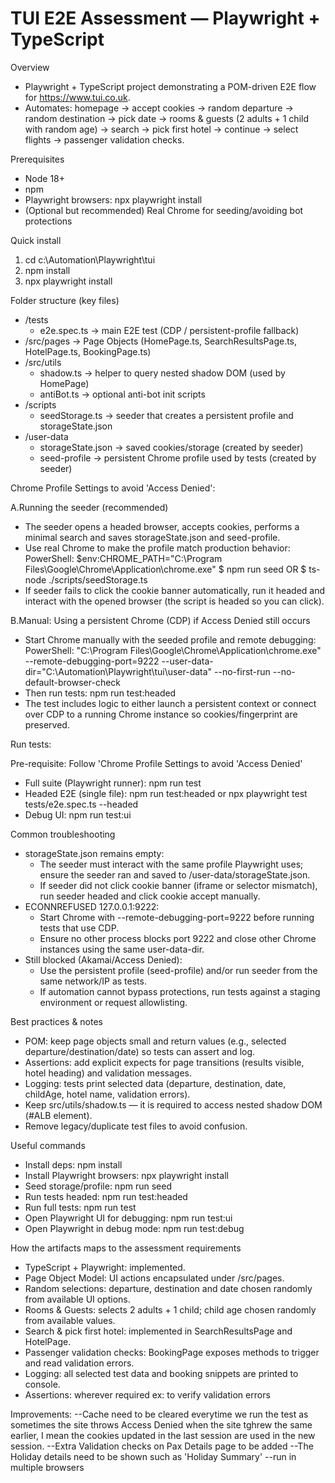 # TUI E2E Assessment — Playwright + TypeScript

Overview
- Playwright + TypeScript project demonstrating a POM-driven E2E flow for https://www.tui.co.uk.
- Automates: homepage → accept cookies → random departure → random destination → pick date → rooms & guests (2 adults + 1 child with random age) → search → pick first hotel → continue → select flights → passenger validation checks.

Prerequisites
- Node 18+
- npm
- Playwright browsers: npx playwright install
- (Optional but recommended) Real Chrome for seeding/avoiding bot protections

Quick install
1. cd c:\Automation\Playwright\tui
2. npm install
3. npx playwright install

Folder structure (key files)
- /tests
  - e2e.spec.ts        → main E2E test (CDP / persistent-profile fallback)
- /src/pages          → Page Objects (HomePage.ts, SearchResultsPage.ts, HotelPage.ts, BookingPage.ts)
- /src/utils
  - shadow.ts          → helper to query nested shadow DOM (used by HomePage)
  - antiBot.ts         → optional anti-bot init scripts
- /scripts
  - seedStorage.ts     → seeder that creates a persistent profile and storageState.json
- /user-data
  - storageState.json  → saved cookies/storage (created by seeder)
  - seed-profile       → persistent Chrome profile used by tests (created by seeder)

Chrome Profile Settings to avoid 'Access Denied':

A.Running the seeder (recommended)
- The seeder opens a headed browser, accepts cookies, performs a minimal search and saves storageState.json and seed-profile.
- Use real Chrome to make the profile match production behavior:
  PowerShell:
  $env:CHROME_PATH="C:\Program Files\Google\Chrome\Application\chrome.exe"
 $ npm run seed OR $ ts-node ./scripts/seedStorage.ts
- If seeder fails to click the cookie banner automatically, run it headed and interact with the opened browser (the script is headed so you can click).

B.Manual: Using a persistent Chrome (CDP) if Access Denied still occurs
- Start Chrome manually with the seeded profile and remote debugging:
  PowerShell:
  "C:\Program Files\Google\Chrome\Application\chrome.exe" --remote-debugging-port=9222 --user-data-dir="C:\Automation\Playwright\tui\user-data" --no-first-run --no-default-browser-check
- Then run tests:
  npm run test:headed
- The test includes logic to either launch a persistent context or connect over CDP to a running Chrome instance so cookies/fingerprint are preserved.

Run tests:

Pre-requisite: Follow 'Chrome Profile Settings to avoid 'Access Denied'
- Full suite (Playwright runner):
  npm run test
- Headed E2E (single file):
  npm run test:headed
  or
  npx playwright test tests/e2e.spec.ts --headed
- Debug UI:
  npm run test:ui

Common troubleshooting
- storageState.json remains empty:
  - The seeder must interact with the same profile Playwright uses; ensure the seeder ran and saved to /user-data/storageState.json.
  - If seeder did not click cookie banner (iframe or selector mismatch), run seeder headed and click cookie accept manually.
- ECONNREFUSED 127.0.0.1:9222:
  - Start Chrome with --remote-debugging-port=9222 before running tests that use CDP.
  - Ensure no other process blocks port 9222 and close other Chrome instances using the same user-data-dir.
- Still blocked (Akamai/Access Denied):
  - Use the persistent profile (seed-profile) and/or run seeder from the same network/IP as tests.
  - If automation cannot bypass protections, run tests against a staging environment or request allowlisting.

Best practices & notes
- POM: keep page objects small and return values (e.g., selected departure/destination/date) so tests can assert and log.
- Assertions: add explicit expects for page transitions (results visible, hotel heading) and validation messages.
- Logging: tests print selected data (departure, destination, date, childAge, hotel name, validation errors).
- Keep src/utils/shadow.ts — it is required to access nested shadow DOM (#ALB element).
- Remove legacy/duplicate test files to avoid confusion.

Useful commands
- Install deps: npm install
- Install Playwright browsers: npx playwright install
- Seed storage/profile: npm run seed
- Run tests headed: npm run test:headed
- Run full tests: npm run test
- Open Playwright UI for debugging: npm run test:ui
- Open Playwright in debug mode: npm run test:debug


How the artifacts maps to the assessment requirements
- TypeScript + Playwright: implemented.
- Page Object Model: UI actions encapsulated under /src/pages.
- Random selections: departure, destination and date chosen randomly from available UI options.
- Rooms & Guests: selects 2 adults + 1 child; child age chosen randomly from available values.
- Search & pick first hotel: implemented in SearchResultsPage and HotelPage.
- Passenger validation checks: BookingPage exposes methods to trigger and read validation errors.
- Logging: all selected test data and booking snippets are printed to console.
- Assertions: wherever required ex: to verify validation errors


Improvements:
--Cache need to be cleared everytime we run the test as sometimes the site throws Access Denied when the site tghrew the same earlier, I mean the cookies updated in the last session are used in the new session.
--Extra Validation checks on Pax Details page to be added
--The Holiday details need to be shown such as 'Holiday Summary'
--run in multiple browsers